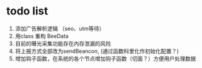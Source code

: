 # todo list

1. 添加广告解析逻辑 （seo、utm等待）
2. 用class 重构 BeeData
3. 目前的曝光采集功能存在内存泄漏的风险
4. 将上报方式全部改为sendBeancon, (通过函数科里化作初始化配置？)
5. 增加钩子函数，在系统的各个节点增加钩子函数（切面？）方便用户处理数据